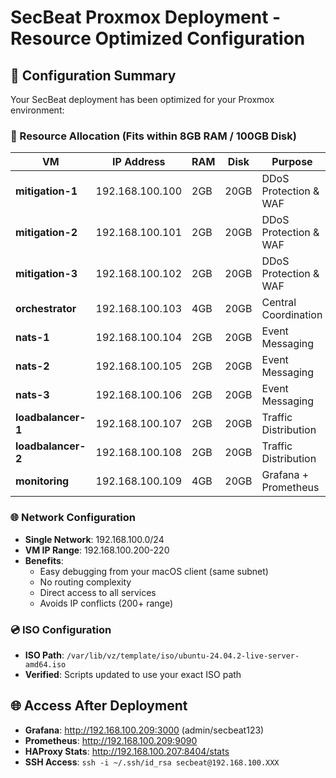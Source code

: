 # SecBeat Proxmox Deployment - Resource Optimized Configuration

## 🎯 Configuration Summary

Your SecBeat deployment has been optimized for your Proxmox environment:

### 💾 Resource Allocation (Fits within 8GB RAM / 100GB Disk)

| VM | IP Address | RAM | Disk | Purpose |
|----|------------|-----|------|---------|
| **mitigation-1** | 192.168.100.100 | 2GB | 20GB | DDoS Protection & WAF |
| **mitigation-2** | 192.168.100.101 | 2GB | 20GB | DDoS Protection & WAF |
| **mitigation-3** | 192.168.100.102 | 2GB | 20GB | DDoS Protection & WAF |
| **orchestrator** | 192.168.100.103 | 4GB | 20GB | Central Coordination |
| **nats-1** | 192.168.100.104 | 2GB | 20GB | Event Messaging |
| **nats-2** | 192.168.100.105 | 2GB | 20GB | Event Messaging |
| **nats-3** | 192.168.100.106 | 2GB | 20GB | Event Messaging |
| **loadbalancer-1** | 192.168.100.107 | 2GB | 20GB | Traffic Distribution |
| **loadbalancer-2** | 192.168.100.108 | 2GB | 20GB | Traffic Distribution |
| **monitoring** | 192.168.100.109 | 4GB | 20GB | Grafana + Prometheus |


### 🌐 Network Configuration

- **Single Network**: 192.168.100.0/24
- **VM IP Range**: 192.168.100.200-220
- **Benefits**:
  - Easy debugging from your macOS client (same subnet)
  - No routing complexity
  - Direct access to all services
  - Avoids IP conflicts (200+ range)

### 💿 ISO Configuration

- **ISO Path**: `/var/lib/vz/template/iso/ubuntu-24.04.2-live-server-amd64.iso`
- **Verified**: Scripts updated to use your exact ISO path

## 🌐 Access After Deployment

- **Grafana**: http://192.168.100.209:3000 (admin/secbeat123)
- **Prometheus**: http://192.168.100.209:9090
- **HAProxy Stats**: http://192.168.100.207:8404/stats
- **SSH Access**: `ssh -i ~/.ssh/id_rsa secbeat@192.168.100.XXX`

